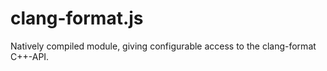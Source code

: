 # clang-format.js
Natively compiled module, giving configurable access to the clang-format C++-API.
